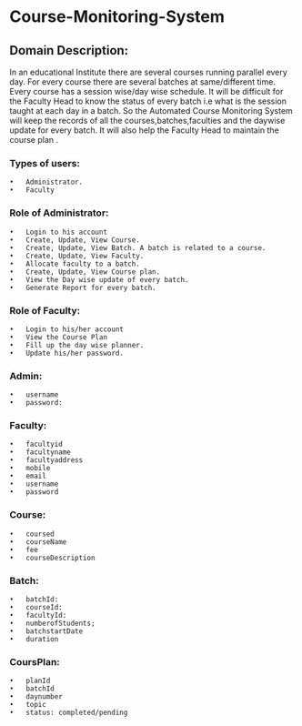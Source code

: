 # Course-Monitoring-System


## Domain Description:

In an educational  Institute there are several courses running parallel  every day. For every course there are several batches at same/different time. Every course has a session wise/day wise schedule. It will be difficult for the Faculty Head to know the status of every batch i.e what is the session taught at each day in a batch.
So the Automated Course Monitoring System will keep the records of all the courses,batches,faculties and the daywise update for every batch. It will also help the Faculty Head to maintain the course plan .

### Types of users:

    •	Administrator.
    •	Faculty

### Role of Administrator:

    •	Login to his account
    •	Create, Update, View Course.
    •	Create, Update, View Batch. A batch is related to a course. 
    •	Create, Update, View Faculty.
    •	Allocate faculty to a batch.
    •	Create, Update, View Course plan.
    •	View the Day wise update of every batch.
    •	Generate Report for every batch.

### Role of Faculty:

    •	Login to his/her account
    •	View the Course Plan
    •	Fill up the day wise planner.
    •	Update his/her password.

### Admin:
    •	username
    •	password:

### Faculty:

    •	facultyid
    •	facultyname
    •	facultyaddress
    •	mobile
    •	email 
    •	username
    •	password

### Course:

    •	coursed
    •	courseName
    •	fee
    •	courseDescription

### Batch:

    •	batchId:
    •	courseId:
    •	facultyId:
    •	numberofStudents;
    •	batchstartDate
    •	duration 

### CoursPlan:

    •	planId
    •	batchId
    •	daynumber
    •	topic
    •	status: completed/pending

